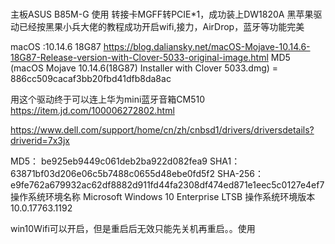 # 

主板ASUS B85M-G 使用 转接卡MGFF转PCIE*1，成功装上DW1820A
黑苹果驱动已经按黑果小兵大佬的教程成功开启wifi,接力，AirDrop，蓝牙等功能完美

macOS :10.14.6 18G87
https://blog.daliansky.net/macOS-Mojave-10.14.6-18G87-Release-version-with-Clover-5033-original-image.html
MD5 (macOS Mojave 10.14.6(18G87) Installer with Clover 5033.dmg) = 886cc509cacaf3bb20fbd41dfb8da8ac



用这个驱动终于可以连上华为mini蓝牙音箱CM510
https://item.jd.com/100006272802.html

https://www.dell.com/support/home/cn/zh/cnbsd1/drivers/driversdetails?driverid=7x3jx


MD5：
be925eb9449c061deb2ba922d082fea9
SHA1：
63871bf03d206e06c5b7488c0655d48ebe0fd5f2
SHA-256：
e9fe762a679932ac62df8882d911fd44fa2308df474ed871e1eec5c0127e4ef7
操作系统环境名称	Microsoft Windows 10 Enterprise LTSB
操作系统环境版本	10.0.17763.1192

win10Wifi可以开启，但是重启后无效只能先关机再重启。。使用
